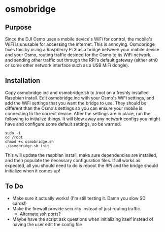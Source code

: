 # osmobridge

## Purpose
Since the DJI Osmo uses a mobile device's WiFi for control, the mobile's WiFi is unusable for accessing the internet. This is annoying. Osmobridge fixes this by using a Raspberry Pi 3 as a bridge between your mobile device and your Osmo, routing traffic desined for the Osmo to its WiFi network, and sending other traffic out through the RPi's default gateway (either eth0 or some other network interface such as a USB MiFi dongle).

## Installation
Copy osmobridge.inc and osmobridge.sh to /root on a freshly installed Raspbian install. Edit osmobridge.inc with your Osmo's WiFi settings, and add the WiFi settings that you want the bridge to use. They should be different than the Osmo's settings so you can ensure your mobile is connecting to the correct device. After the settings are in place, run the following to initialize things. It will blow away any network configs you might have and configure some default settings, so be warned.
```
sudo -i
cd /root
chmod +x osmobridge.sh
./osmobridge.sh init
```

This will update the raspbian install, make sure dependencies are installed, and then populate the necessary configuration files. If all works as expected, all you should need to do is reboot the RPi and the bridge should initialize when it comes up!

## To Do
* Make sure it actually works! (I'm still testing it. Damn you slow SD cards!)
* Make the firewall provide security instead of just routing traffic.
  * Alternate ssh ports?
* Maybe have the script ask questions when initializing itself instead of having the user edit the config file
